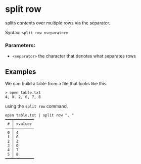 # split row

splits contents over multiple rows via the separator.

Syntax: `split row <separator>`

### Parameters:
* `<separator>` the character that denotes what separates rows

## Examples

We can build a table from a file that looks like this

```shell
> open table.txt
4, 0, 2, 0, 7, 8

```

using the `split row` command.

```shell
open table.txt | split row ", "
━━━┯━━━━━━━━━
 # │ <value>
───┼─────────
 0 │ 4
 1 │ 0
 2 │ 2
 3 │ 0
 4 │ 7
 5 │ 8
━━━┷━━━━━━━━━
```